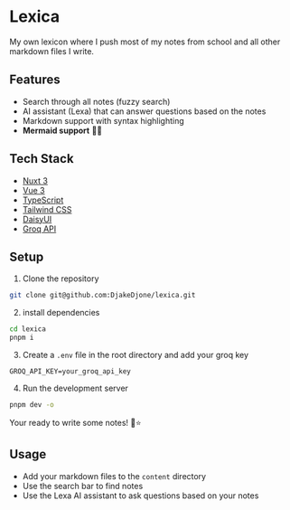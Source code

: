 # Lexica

My own lexicon where I push most of my notes from school and all other markdown files I write.

## Features

- Search through all notes (fuzzy search)
- AI assistant (Lexa) that can answer questions based on the notes
- Markdown support with syntax highlighting
- **Mermaid support** 🧜‍♀️

## Tech Stack

- [Nuxt 3](https://nuxt.com/)
- [Vue 3](https://vuejs.org/)
- [TypeScript](https://www.typescriptlang.org/)
- [Tailwind CSS](https://tailwindcss.com/)
- [DaisyUI](https://daisyui.com/)
- [Groq API](https://groq.com)

## Setup

1. Clone the repository

```bash
git clone git@github.com:DjakeDjone/lexica.git
```

2. install dependencies

```bash
cd lexica
pnpm i
```

3. Create a `.env` file in the root directory and add your groq key

```
GROQ_API_KEY=your_groq_api_key
```

4. Run the development server

```bash
pnpm dev -o
```

Your ready to write some notes! 📝⭐️

## Usage

- Add your markdown files to the `content` directory
- Use the search bar to find notes
- Use the Lexa AI assistant to ask questions based on your notes
